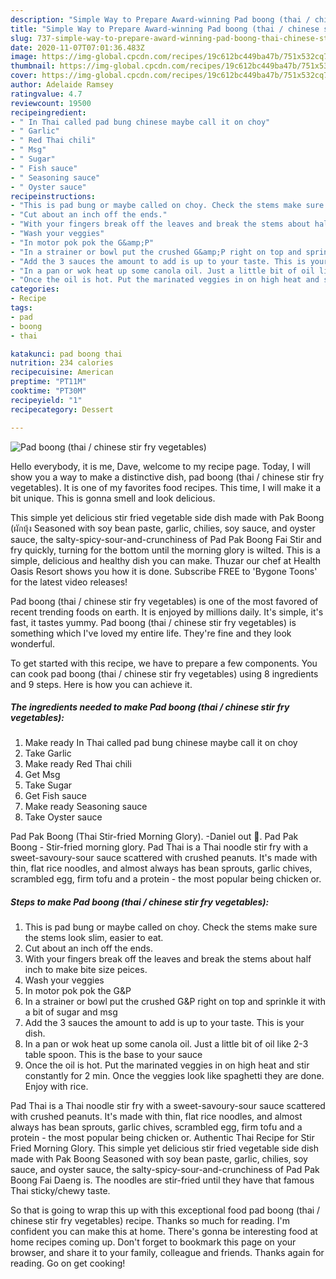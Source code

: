 ```yaml
---
description: "Simple Way to Prepare Award-winning Pad boong (thai / chinese stir fry vegetables)"
title: "Simple Way to Prepare Award-winning Pad boong (thai / chinese stir fry vegetables)"
slug: 737-simple-way-to-prepare-award-winning-pad-boong-thai-chinese-stir-fry-vegetables
date: 2020-11-07T07:01:36.483Z
image: https://img-global.cpcdn.com/recipes/19c612bc449ba47b/751x532cq70/pad-boong-thai-chinese-stir-fry-vegetables-recipe-main-photo.jpg
thumbnail: https://img-global.cpcdn.com/recipes/19c612bc449ba47b/751x532cq70/pad-boong-thai-chinese-stir-fry-vegetables-recipe-main-photo.jpg
cover: https://img-global.cpcdn.com/recipes/19c612bc449ba47b/751x532cq70/pad-boong-thai-chinese-stir-fry-vegetables-recipe-main-photo.jpg
author: Adelaide Ramsey
ratingvalue: 4.7
reviewcount: 19500
recipeingredient:
- " In Thai called pad bung chinese maybe call it on choy"
- " Garlic"
- " Red Thai chili"
- " Msg"
- " Sugar"
- " Fish sauce"
- " Seasoning sauce"
- " Oyster sauce"
recipeinstructions:
- "This is pad bung or maybe called on choy. Check the stems make sure the stems look slim, easier to eat."
- "Cut about an inch off the ends."
- "With your fingers break off the leaves and break the stems about half inch to make bite size peices."
- "Wash your veggies"
- "In motor pok pok the G&amp;P"
- "In a strainer or bowl put the crushed G&amp;P right on top and sprinkle it with a bit of sugar and msg"
- "Add the 3 sauces the amount to add is up to your taste. This is your dish."
- "In a pan or wok heat up some canola oil. Just a little bit of oil like 2-3 table spoon. This is the base to your sauce"
- "Once the oil is hot. Put the marinated veggies in on high heat and stir constantly for 2 min. Once the veggies look like spaghetti they are done. Enjoy with rice."
categories:
- Recipe
tags:
- pad
- boong
- thai

katakunci: pad boong thai 
nutrition: 234 calories
recipecuisine: American
preptime: "PT11M"
cooktime: "PT30M"
recipeyield: "1"
recipecategory: Dessert

---
```



![Pad boong (thai / chinese stir fry vegetables)](https://img-global.cpcdn.com/recipes/19c612bc449ba47b/751x532cq70/pad-boong-thai-chinese-stir-fry-vegetables-recipe-main-photo.jpg)

Hello everybody, it is me, Dave, welcome to my recipe page. Today, I will show you a way to make a distinctive dish, pad boong (thai / chinese stir fry vegetables). It is one of my favorites food recipes. This time, I will make it a bit unique. This is gonna smell and look delicious.

This simple yet delicious stir fried vegetable side dish made with Pak Boong (ผักบุ้ง Seasoned with soy bean paste, garlic, chilies, soy sauce, and oyster sauce, the salty-spicy-sour-and-crunchiness of Pad Pak Boong Fai Stir and fry quickly, turning for the bottom until the morning glory is wilted. This is a simple, delicious and healthy dish you can make. Thuzar our chef at Health Oasis Resort shows you how it is done. Subscribe FREE to &#39;Bygone Toons&#39; for the latest video releases!

Pad boong (thai / chinese stir fry vegetables) is one of the most favored of recent trending foods on earth. It is enjoyed by millions daily. It's simple, it's fast, it tastes yummy. Pad boong (thai / chinese stir fry vegetables) is something which I've loved my entire life. They're fine and they look wonderful.


To get started with this recipe, we have to prepare a few components. You can cook pad boong (thai / chinese stir fry vegetables) using 8 ingredients and 9 steps. Here is how you can achieve it.

<!--inarticleads1-->

##### The ingredients needed to make Pad boong (thai / chinese stir fry vegetables):

1. Make ready  In Thai called pad bung chinese maybe call it on choy
1. Take  Garlic
1. Make ready  Red Thai chili
1. Get  Msg
1. Take  Sugar
1. Get  Fish sauce
1. Make ready  Seasoning sauce
1. Take  Oyster sauce


Pad Pak Boong (Thai Stir-fried Morning Glory). -Daniel out 🕺. Pad Pak Boong - Stir-fried morning glory. Pad Thai is a Thai noodle stir fry with a sweet-savoury-sour sauce scattered with crushed peanuts. It&#39;s made with thin, flat rice noodles, and almost always has bean sprouts, garlic chives, scrambled egg, firm tofu and a protein - the most popular being chicken or. 

<!--inarticleads2-->

##### Steps to make Pad boong (thai / chinese stir fry vegetables):

1. This is pad bung or maybe called on choy. Check the stems make sure the stems look slim, easier to eat.
1. Cut about an inch off the ends.
1. With your fingers break off the leaves and break the stems about half inch to make bite size peices.
1. Wash your veggies
1. In motor pok pok the G&amp;P
1. In a strainer or bowl put the crushed G&amp;P right on top and sprinkle it with a bit of sugar and msg
1. Add the 3 sauces the amount to add is up to your taste. This is your dish.
1. In a pan or wok heat up some canola oil. Just a little bit of oil like 2-3 table spoon. This is the base to your sauce
1. Once the oil is hot. Put the marinated veggies in on high heat and stir constantly for 2 min. Once the veggies look like spaghetti they are done. Enjoy with rice.


Pad Thai is a Thai noodle stir fry with a sweet-savoury-sour sauce scattered with crushed peanuts. It&#39;s made with thin, flat rice noodles, and almost always has bean sprouts, garlic chives, scrambled egg, firm tofu and a protein - the most popular being chicken or. Authentic Thai Recipe for Stir Fried Morning Glory. This simple yet delicious stir fried vegetable side dish made with Pak Boong Seasoned with soy bean paste, garlic, chilies, soy sauce, and oyster sauce, the salty-spicy-sour-and-crunchiness of Pad Pak Boong Fai Daeng is. The noodles are stir-fried until they have that famous Thai sticky/chewy taste. 

So that is going to wrap this up with this exceptional food pad boong (thai / chinese stir fry vegetables) recipe. Thanks so much for reading. I'm confident you can make this at home. There's gonna be interesting food at home recipes coming up. Don't forget to bookmark this page on your browser, and share it to your family, colleague and friends. Thanks again for reading. Go on get cooking!
